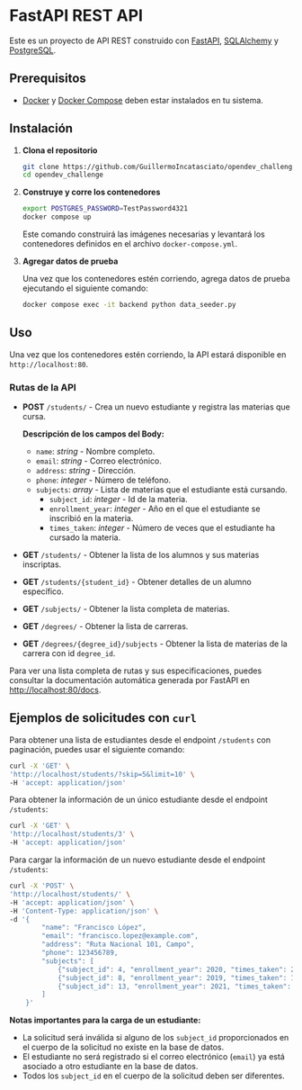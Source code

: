 # FastAPI REST API

Este es un proyecto de API REST construido con [FastAPI](https://fastapi.tiangolo.com/), [SQLAlchemy](https://www.sqlalchemy.org/) y [PostgreSQL](https://www.postgresql.org/).

## Prerequisitos

- [Docker](https://docs.docker.com/get-docker/) y [Docker Compose](https://docs.docker.com/compose/install/) deben estar instalados en tu sistema.

## Instalación

1. **Clona el repositorio**

    ```bash
    git clone https://github.com/GuillermoIncatasciato/opendev_challenge.git
    cd opendev_challenge
    ```

2. **Construye y corre los contenedores**

    ```bash
    export POSTGRES_PASSWORD=TestPassword4321
    docker compose up
    ```

    Este comando construirá las imágenes necesarias y levantará los contenedores definidos en el archivo `docker-compose.yml`.

3. **Agregar datos de prueba**

    Una vez que los contenedores estén corriendo, agrega datos de prueba ejecutando el siguiente comando:

    ```bash
    docker compose exec -it backend python data_seeder.py
    ```

## Uso

Una vez que los contenedores estén corriendo, la API estará disponible en `http://localhost:80`.

### Rutas de la API

- **POST** `/students/` - Crea un nuevo estudiante y registra las materias que cursa.

  **Descripción de los campos del Body:**

  - `name`: *string* - Nombre completo.
  - `email`: *string* - Correo electrónico.
  - `address`: *string* - Dirección.
  - `phone`: *integer* - Número de teléfono.
  - `subjects`: *array* - Lista de materias que el estudiante está cursando.
    - `subject_id`: *integer* - Id de la materia.
    - `enrollment_year`: *integer* - Año en el que el estudiante se inscribió en la materia.
    - `times_taken`: *integer* - Número de veces que el estudiante ha cursado la materia.


- **GET** `/students/` - Obtener la lista de los alumnos y sus materias inscriptas.
- **GET** `/students/{student_id}` - Obtener detalles de un alumno específico.
- **GET** `/subjects/` - Obtener la lista completa de materias.
- **GET** `/degrees/` - Obtener la lista de carreras.
- **GET** `/degrees/{degree_id}/subjects` - Obtener la lista de materias de la carrera con id `degree_id`.

Para ver una lista completa de rutas y sus especificaciones, puedes consultar la documentación automática generada por FastAPI en [http://localhost:80/docs](http://localhost:80/docs).


## Ejemplos de solicitudes con `curl`

Para obtener una lista de estudiantes desde el endpoint `/students` con paginación, puedes usar el siguiente comando:

```bash
curl -X 'GET' \
'http://localhost/students/?skip=5&limit=10' \
-H 'accept: application/json'
```
Para obtener la información de un único estudiante desde el endpoint `/students`:

```bash
curl -X 'GET' \
'http://localhost/students/3' \
-H 'accept: application/json'
```
Para cargar la información de un nuevo estudiante desde el endpoint `/students`:

```bash
curl -X 'POST' \
'http://localhost/students/' \
-H 'accept: application/json' \
-H 'Content-Type: application/json' \
-d '{
        "name": "Francisco López",
        "email": "francisco.lopez@example.com",
        "address": "Ruta Nacional 101, Campo",
        "phone": 123456789,
        "subjects": [
            {"subject_id": 4, "enrollment_year": 2020, "times_taken": 2},
            {"subject_id": 8, "enrollment_year": 2019, "times_taken": 1},
            {"subject_id": 13, "enrollment_year": 2021, "times_taken": 3}
        ]
    }'
```

**Notas importantes para la carga de un estudiante:**

- La solicitud será inválida si alguno de los `subject_id` proporcionados en el cuerpo de la solicitud no existe en la base de datos.
- El estudiante no será registrado si el correo electrónico (`email`) ya está asociado a otro estudiante en la base de datos.
- Todos los `subject_id` en el cuerpo de la solicitud deben ser diferentes.
